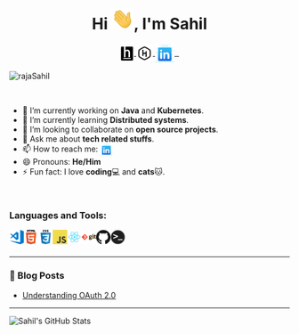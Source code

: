 <h1 align="center">Hi <img src="https://github.com/rajaSahil/rajaSahil/blob/main/images/Hi.gif" width="40px" />, I'm Sahil</h1>

<p align="center">
   <a href="https://www.hackerearth.com/@sahilraja242" >
  <img align="center" alt="" margin="5px" width="25px" src="https://github.com/rajaSahil/rajaSahil/blob/main/images/hackerearth_logo.svg" />
</a>
<a href="https://www.hackerrank.com/sahilraja242">
  <img align="center" alt="" margin="5px" width="30px" src="https://github.com/rajaSahil/rajaSahil/blob/main/images/icons8-hackerrank.svg" />
</a>
<a href="https://www.linkedin.com/in/sahil-raja-1422b5143/">
  <img align="center" alt="" margin="5px" width="35px" src="https://github.com/rajaSahil/rajaSahil/blob/main/images/icons8-linkedin.svg" />
</a>
<a href="https://www.codechef.com/users/sahil_0071">
  <img align="center" alt="" margin="5px" width="25px" src="https://cdn.jsdelivr.net/npm/simple-icons@v3/icons/codechef.svg" />
</a>
<a href="https://medium.com/@sahilraja242">
  <img align="center" alt="" width="25px" margin="5px" src="https://cdn.jsdelivr.net/npm/simple-icons@3.0.1/icons/medium.svg" />
</a>
</p>

<p align="left"> <img src="https://komarev.com/ghpvc/?username=rajaSahil" alt="rajaSahil" /> </p>
<br />

- 🔭 I’m currently working on **Java** and **Kubernetes**.
- 🌱 I’m currently learning **Distributed systems**.
- 👯 I’m looking to collaborate on **open source projects**.
- 💬 Ask me about **tech related stuffs**.
- 📫 How to reach me: [<a href="https://www.linkedin.com/in/sahil-raja-1422b5143/">
  <img align="center" alt="" width="23px" src="https://github.com/rajaSahil/rajaSahil/blob/main/images/icons8-linkedin.svg" />
  </a>](https://www.linkedin.com/in/sahil-raja-1422b5143/)
- 😄 Pronouns: **He/Him**
- ⚡ Fun fact: I love **coding**:computer: and **cats**:cat:.

<br />

### Languages and Tools:

<img align="left" alt="Visual Studio Code" width="26px" src="https://raw.githubusercontent.com/github/explore/80688e429a7d4ef2fca1e82350fe8e3517d3494d/topics/visual-studio-code/visual-studio-code.png" />
<img align="left" alt="HTML5" width="26px" src="https://raw.githubusercontent.com/github/explore/80688e429a7d4ef2fca1e82350fe8e3517d3494d/topics/html/html.png" />
<img align="left" alt="CSS3" width="26px" src="https://raw.githubusercontent.com/github/explore/80688e429a7d4ef2fca1e82350fe8e3517d3494d/topics/css/css.png" />
<img align="left" alt="JavaScript" width="26px" src="https://raw.githubusercontent.com/github/explore/80688e429a7d4ef2fca1e82350fe8e3517d3494d/topics/javascript/javascript.png" />
<img align="left" alt="React" width="26px" src="https://raw.githubusercontent.com/github/explore/80688e429a7d4ef2fca1e82350fe8e3517d3494d/topics/react/react.png" />
<img align="left" alt="Git" width="26px" src="https://raw.githubusercontent.com/github/explore/80688e429a7d4ef2fca1e82350fe8e3517d3494d/topics/git/git.png" />
<img align="left" alt="GitHub" width="26px" src="https://raw.githubusercontent.com/github/explore/78df643247d429f6cc873026c0622819ad797942/topics/github/github.png" />
<img align="left" alt="Terminal" width="26px" src="https://raw.githubusercontent.com/github/explore/80688e429a7d4ef2fca1e82350fe8e3517d3494d/topics/terminal/terminal.png" />

<br />
<br />

---

### 📕 Blog Posts

<!-- BLOG-POST-LIST:START -->
- [Understanding OAuth 2.0](https://medium.com/swlh/understanding-oauth-2-0-dc7ef422d915?source=rss-ddb3282b3e4d------2)
<!-- BLOG-POST-LIST:END -->

---

<img align="left" alt="Sahil's GitHub Stats" src="https://github-readme-stats.vercel.app/api?username=rajaSahil&show_icons=true&hide_border=true&count_private=true&show_icons=true" />
